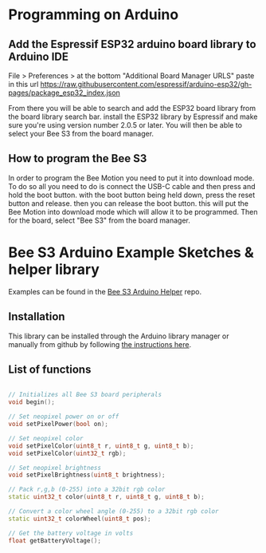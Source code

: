 # Programming on Arduino

## Add the Espressif ESP32 arduino board library to Arduino IDE
File > Preferences > at the bottom "Additional Board Manager URLS" paste in this url
https://raw.githubusercontent.com/espressif/arduino-esp32/gh-pages/package_esp32_index.json 
 
From there you will be able to search and add the ESP32 board library from the board library search bar. install the ESP32 library by Espressif and make sure you're using version number 2.0.5 or later. You will then be able to select your Bee S3 from the board manager.

## How to program the Bee S3
In order to program the Bee Motion you need to put it into download mode. To do so all you need to do is connect the USB-C cable and then press and hold the boot button. with the boot button being held down, press the reset button and release. then you can release the boot button. this will put the Bee Motion into download mode which will allow it to be programmed. Then for the board, select "Bee S3" from the board manager.

# Bee S3 Arduino Example Sketches & helper library

Examples can be found in the [Bee S3 Arduino Helper](https://github.com/strid3r21/BeeS3-Arduino-Helper) repo.

## Installation

This library can be installed through the Arduino library manager or manually from github by following [the instructions here](https://docs.arduino.cc/software/ide-v1/tutorials/installing-libraries).

## List of functions

```c++

// Initializes all Bee S3 board peripherals
void begin();

// Set neopixel power on or off
void setPixelPower(bool on);

// Set neopixel color
void setPixelColor(uint8_t r, uint8_t g, uint8_t b);
void setPixelColor(uint32_t rgb);

// Set neopixel brightness
void setPixelBrightness(uint8_t brightness);

// Pack r,g,b (0-255) into a 32bit rgb color
static uint32_t color(uint8_t r, uint8_t g, uint8_t b);

// Convert a color wheel angle (0-255) to a 32bit rgb color
static uint32_t colorWheel(uint8_t pos);

// Get the battery voltage in volts
float getBatteryVoltage();

```
